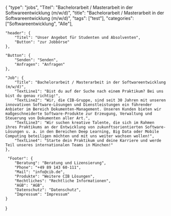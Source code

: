 {
    "type": "jobs",
    "Titel": "Bachelorarbeit / Masterarbeit in der Softwareentwicklung (m/w/d)",
    "title": "Bachelorarbeit / Masterarbeit in der Softwareentwicklung (m/w/d)",
    "tags": ["test"],
    "categories": ["Softwareentwicklung", "Alle"],

    "header": {
        "Titel": "Unser Angebot für Studenten und Absolventen",
        "Button": "zur Jobbörse"
    },

    "Button": {
        "Senden": "Senden",
        "Anfragen": "Anfragen"
    },

    "Job": {
        "Title": "Bachelorarbeit / Masterarbeit in der Softwareentwicklung (m/w/d)",
        "TextLine1": "Bist du auf der Suche nach einem Praktikum? Bei uns bist du genau richtig!",
        "TextLine2": "Wir, die CIB-Gruppe, sind seit 30 Jahren mit unseren innovativen Software-Lösungen und Dienstleistungen ein führender Anbieter im Bereich Dokumenten-Management. Unseren Kunden bieten wir maßgeschneiderte Software-Produkte zur Erzeugung, Verwaltung und Steuerung von Dokumenten aller Art.",
        "TextLine3": "Wir suchen kreative Talente, die sich im Rahmen ihres Praktikums an der Entwicklung von zukunftsorientierten Software-Lösungen u. a. in den Bereichen Deep Learning, Big Data oder Mobile Computing beteiligen möchten und mit uns weiter wachsen wollen!",
        "TextLine4": "Starte dein Praktikum und deine Karriere und werde Teil unseres internationalen Teams in München!"
    },
    
     "Footer": {
        "Beratung": "Beratung und Lizensierung",
        "Phone": "+49 89 143 60-111",
        "Mail": "info@cib.de",
        "Produkte": "Weitere CIB Lösungen",
        "Rechtliches": "Rechtliche Informationen",
        "AGB": "AGB",
        "Datenschutz": "Datenschutz",
        "Impressum": "Impressum"  
    }

}